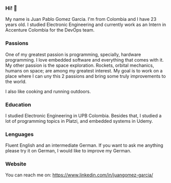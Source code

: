 ### Hi! 👋

My name is Juan Pablo Gomez Garcia. I'm from Colombia and I have 23 years old. I studied Electronic Engineering and currently work as an Intern in Accenture Colombia for the DevOps team.

### Passions
One of my greatest passion is programming, specially, hardware programming. I love embedded software and everything that comes with it. 
My other passion is the space exploration. Rockets, orbital mechanics, humans on space; are among my greatest interest. 
My goal is to work on a place where I can uny this 2 passions and bring some truly improvements to the world.

I also like cooking and running outdoors.

### Education
I studied Electronic Engineering in UPB Colombia. Besides that, I studied a lot of programming topics in Platzi, and embedded systems in Udemy. 


### Lenguages
Fluent English and an intermediate German. If you want to ask me anything please try it on German, I would like to improve my German.

### Website
You can reach me on:
https://www.linkedin.com/in/juangomez-garcia/
